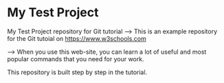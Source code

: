 # My Test Project
My Test Project repository for Git tutorial
--> This is an example repository for the Git tutoial on https://www.w3schools.com 

--> When you use this web-site, you can learn a lot of useful and most popular commands that you need for your work.

This repository is built step by step in the tutorial.

